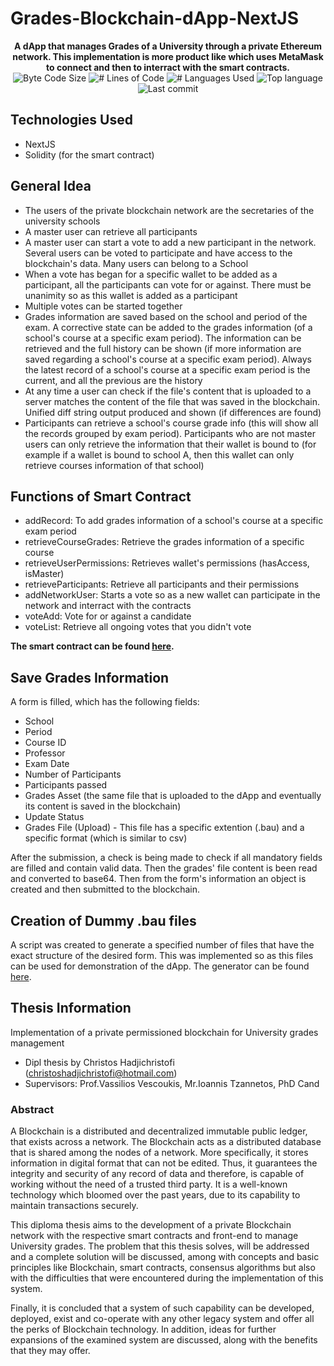 # Grades-Blockchain-dApp-NextJS


<p align="center">
  <b>A dApp that manages Grades of a University through a private Ethereum network. This implementation is more product like which uses MetaMask to connect and then to interract with the smart contracts.</b> </br>
  <img alt="Byte Code Size" src="https://img.shields.io/github/languages/code-size/ChristosHadjichristofi/Grades-Blockchain-dApp-NextJS?color=red" />
	<img alt="# Lines of Code" src="https://img.shields.io/tokei/lines/github/ChristosHadjichristofi/Grades-Blockchain-dApp-NextJS?color=red" />
	<img alt="# Languages Used" src="https://img.shields.io/github/languages/count/ChristosHadjichristofi/Grades-Blockchain-dApp-NextJS?color=yellow" />
	<img alt="Top language" src="https://img.shields.io/github/languages/top/ChristosHadjichristofi/Grades-Blockchain-dApp-NextJS?color=yellow" />
	<img alt="Last commit" src="https://img.shields.io/github/last-commit/ChristosHadjichristofi/Grades-Blockchain-dApp-NextJS?color=important" />
</p>


## Technologies Used
* NextJS
* Solidity (for the smart contract)

## General Idea
* The users of the private blockchain network are the secretaries of the university schools
* A master user can retrieve all participants
* A master user can start a vote to add a new participant in the network. Several users can be voted to participate and have access to the blockchain's data. Many users can belong to a School
* When a vote has began for a specific wallet to be added as a participant, all the participants can vote for or against. There must be unanimity so as this wallet is added as a participant
* Multiple votes can be started together
* Grades information are saved based on the school and period of the exam. A corrective state can be added to the grades information (of a school's course at a specific exam period). The information can be retrieved and the full history can be shown (if more information are saved regarding a school's course at a specific exam period). Always the latest record of a school's course at a specific exam period is the current, and all the previous are the history
* At any time a user can check if the file's content that is uploaded to a server matches the content of the file that was saved in the blockchain. Unified diff string output produced and shown (if differences are found)
* Participants can retrieve a school's course grade info (this will show all the records grouped by exam period). Participants who are not master users can only retrieve the information that their wallet is bound to (for example if a wallet is bound to school A, then this wallet can only retrieve courses information of that school)

## Functions of Smart Contract
* addRecord: To add grades information of a school's course at a specific exam period
* retrieveCourseGrades: Retrieve the grades information of a specific course
* retrieveUserPermissions: Retrieves wallet's permissions (hasAccess, isMaster)
* retrieveParticipants: Retrieve all participants and their permissions
* addNetworkUser: Starts a vote so as a new wallet can participate in the network and interract with the contracts
* voteAdd: Vote for or against a candidate
* voteList: Retrieve all ongoing votes that you didn't vote

**The smart contract can be found [here](https://github.com/ChristosHadjichristofi/Grades-Blockchain-dApp/tree/main/contracts).**

## Save Grades Information
A form is filled, which has the following fields:
* School
* Period
* Course ID
* Professor
* Exam Date
* Number of Participants
* Participants passed
* Grades Asset (the same file that is uploaded to the dApp and eventually its content is saved in the blockchain)
* Update Status
* Grades File (Upload) - This file has a specific extention (.bau) and a specific format (which is similar to csv)

After the submission, a check is being made to check if all mandatory fields are filled and contain valid data. Then the grades' file content is been read and converted to base64. Then from the form's information an object is created and then submitted to the blockchain.

## Creation of Dummy .bau files
A script was created to generate a specified number of files that have the exact structure of the desired form. This was implemented so as this files can be used for demonstration of the dApp. The generator can be found [here](https://github.com/ChristosHadjichristofi/Grades-Blockchain-dApp/tree/main/bauGenerator).

## Thesis Information
Implementation of a private permissioned blockchain for University grades management
* Dipl thesis by Christos Hadjichristofi (christoshadjichristofi@hotmail.com)
* Supervisors: Prof.Vassilios Vescoukis, Mr.Ioannis Tzannetos, PhD Cand

### Abstract
A Blockchain is a distributed and decentralized immutable public ledger, that exists across a network. The Blockchain acts as a distributed database that is shared among the nodes of a network. More specifically, it stores information in digital format that can not be edited. Thus, it guarantees the integrity and security of any record of data and therefore, is capable of working without the need of a trusted third party. It is a well-known technology which bloomed over the past years, due to its capability to maintain transactions securely.

This diploma thesis aims to the development of a private Blockchain network with the respective smart contracts and front-end to manage University grades. The problem that this thesis solves, will be addressed and a complete solution will be discussed, among with concepts and basic principles like Blockchain, smart contracts, consensus algorithms but also with the difficulties that were encountered during the implementation of this system.

Finally, it is concluded that a system of such capability can be developed, deployed, exist and co-operate with any other legacy system and offer all the perks of Blockchain technology. In addition, ideas for further expansions of the examined system are discussed, along with the benefits that they may offer.
